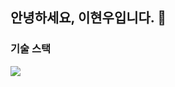 ## 안녕하세요, 이현우입니다. 👋

### 기술 스택
<img src="https://img.shields.io/badge/javascript-F7DF1E?style=flat-squre&logo=JavaScript&logoColor=black">


<!--
**hyunwoomemo/hyunwoomemo** is a ✨ _special_ ✨ repository because its `README.md` (this file) appears on your GitHub profile.

Here are some ideas to get you started:

- 🔭 I’m currently working on ...
- 🌱 I’m currently learning ...
- 👯 I’m looking to collaborate on ...
- 🤔 I’m looking for help with ...
- 💬 Ask me about ...
- 📫 How to reach me: ...
- 😄 Pronouns: ...
- ⚡ Fun fact: ...
-->
